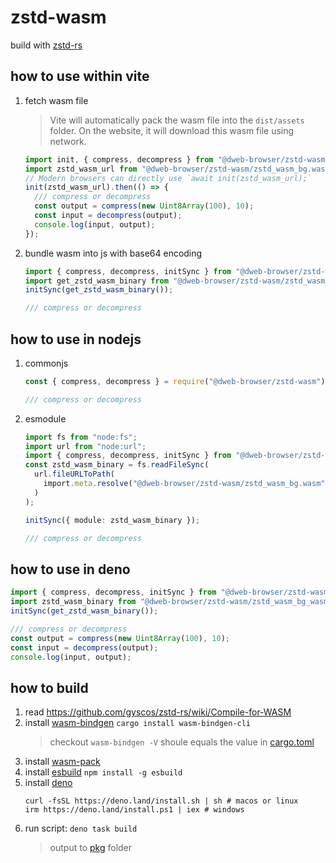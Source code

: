 # zstd-wasm

build with [zstd-rs](https://github.com/gyscos/zstd-rs)

## how to use within vite

1. fetch wasm file

   > Vite will automatically pack the wasm file into the `dist/assets` folder. On the website, it will download this wasm file using network.

   ```ts
   import init, { compress, decompress } from "@dweb-browser/zstd-wasm";
   import zstd_wasm_url from "@dweb-browser/zstd-wasm/zstd_wasm_bg.wasm?url";
   // Modern browsers can directly use `await init(zstd_wasm_url);`
   init(zstd_wasm_url).then(() => {
     /// compress or decompress
     const output = compress(new Uint8Array(100), 10);
     const input = decompress(output);
     console.log(input, output);
   });
   ```

1. bundle wasm into js with base64 encoding

   ```ts
   import { compress, decompress, initSync } from "@dweb-browser/zstd-wasm";
   import get_zstd_wasm_binary from "@dweb-browser/zstd-wasm/zstd_wasm_bg_wasm";
   initSync(get_zstd_wasm_binary());

   /// compress or decompress
   ```

## how to use in nodejs

1. commonjs

   ```ts
   const { compress, decompress } = require("@dweb-browser/zstd-wasm");

   /// compress or decompress
   ```

1. esmodule

   ```ts
   import fs from "node:fs";
   import url from "node:url";
   import { compress, decompress, initSync } from "@dweb-browser/zstd-wasm";
   const zstd_wasm_binary = fs.readFileSync(
     url.fileURLToPath(
       import.meta.resolve("@dweb-browser/zstd-wasm/zstd_wasm_bg.wasm")
     )
   );

   initSync({ module: zstd_wasm_binary });

   /// compress or decompress
   ```

## how to use in deno

```ts
import { compress, decompress, initSync } from "@dweb-browser/zstd-wasm";
import zstd_wasm_binary from "@dweb-browser/zstd-wasm/zstd_wasm_bg_wasm";
initSync(get_zstd_wasm_binary());

/// compress or decompress
const output = compress(new Uint8Array(100), 10);
const input = decompress(output);
console.log(input, output);
```

## how to build

1. read https://github.com/gyscos/zstd-rs/wiki/Compile-for-WASM
1. install [wasm-bindgen]() `cargo install wasm-bindgen-cli`
   > checkout `wasm-bindgen -V` shoule equals the value in [cargo.toml](./cargo.toml)
1. install [wasm-pack](https://rustwasm.github.io/wasm-pack/installer/)
1. install [esbuild](https://esbuild.github.io/getting-started/#install-esbuild) `npm install -g esbuild`
1. install [deno](https://deno.com/)
   ```
   curl -fsSL https://deno.land/install.sh | sh # macos or linux
   irm https://deno.land/install.ps1 | iex # windows
   ```
1. run script: `deno task build`
   > output to [pkg](./pkg) folder
